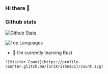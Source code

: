 ### Hi there 👋

### Github stats

![Github Stats](https://github-readme-stats.vercel.app/api?username=Srikrishna31&count_private=true&show_icons=true&theme=calm)

![Top Languages](https://github-readme-stats.vercel.app/api/top-langs/?username=Srikrishna31&show_icons=true&theme=calm)

- 🌱 I’m currently learning Rust

```
![Visitor Count](https://profile-counter.glitch.me/{Srikrishna31}/count.svg)
```
<!--
**Srikrishna31/Srikrishna31** is a ✨ _special_ ✨ repository because its `README.md` (this file) appears on your GitHub profile.

Here are some ideas to get you started:

- 🔭 I’m currently working on ...
- 🌱 I’m currently learning ...
- 👯 I’m looking to collaborate on ...
- 🤔 I’m looking for help with ...
- 💬 Ask me about ...
- 📫 How to reach me: ...
- 😄 Pronouns: ...
- ⚡ Fun fact: ...
-->
